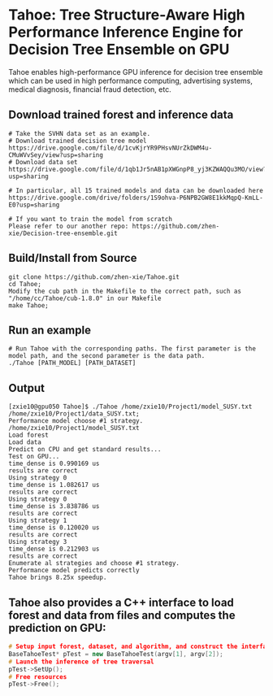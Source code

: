 # Tahoe: Tree Structure-Aware High Performance Inference Engine for Decision Tree Ensemble on GPU
Tahoe enables high-performance GPU inference for decision tree ensemble which can be used in high performance computing, advertising systems, medical diagnosis, financial fraud detection, etc.


## Download trained forest and inference data
```
# Take the SVHN data set as an example.
# Download trained decision tree model
https://drive.google.com/file/d/1cvKjrYR9PHsvNUrZkDWM4u-CMuWVvSey/view?usp=sharing
# Download data set
https://drive.google.com/file/d/1qb1Jr5nAB1pXWGnpP8_yj3KZWAQQu3MO/view?usp=sharing

# In particular, all 15 trained models and data can be downloaded here
https://drive.google.com/drive/folders/1S9ohva-P6NPB2GW8E1kkMqpQ-KmLL-E0?usp=sharing

# If you want to train the model from scratch
Please refer to our another repo: https://github.com/zhen-xie/Decision-tree-ensemble.git
```

## Build/Install from Source
```
git clone https://github.com/zhen-xie/Tahoe.git
cd Tahoe;
Modify the cub path in the Makefile to the correct path, such as "/home/cc/Tahoe/cub-1.8.0" in our Makefile
make Tahoe;
```

## Run an example
```
# Run Tahoe with the corresponding paths. The first parameter is the model path, and the second parameter is the data path.
./Tahoe [PATH_MODEL] [PATH_DATASET]
```

## Output
```
[zxie10@gpu050 Tahoe]$ ./Tahoe /home/zxie10/Project1/model_SUSY.txt /home/zxie10/Project1/data_SUSY.txt;
Performance model choose #1 strategy.
/home/zxie10/Project1/model_SUSY.txt
Load forest
Load data
Predict on CPU and get standard results...
Test on GPU...
time_dense is 0.990169 us
results are correct
Using strategy 0
time_dense is 1.082617 us
results are correct
Using strategy 0
time_dense is 3.838786 us
results are correct
Using strategy 1
time_dense is 0.120020 us
results are correct
Using strategy 3
time_dense is 0.212903 us
results are correct
Enumerate al strategies and choose #1 strategy.
Performance model predicts correctly
Tahoe brings 8.25x speedup.
```

## Tahoe also provides a C++ interface to load forest and data from files and computes the prediction on GPU:
```C++
# Setup input forest, dataset, and algorithm, and construct the interface of Tahoe framework
BaseTahoeTest* pTest = new BaseTahoeTest(argv[1], argv[2]);
# Launch the inference of tree traversal
pTest->SetUp();
# Free resources
pTest->Free();
```
